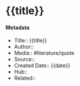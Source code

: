 # {{title}}
#### Metadata
- Title:: {{title}}
- Author::
- Media:: #literature/quote
- Source::
- Created Date:: {{date}}
- Hub::
- Related::
